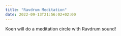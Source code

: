 ```yaml
---
title: "Ravdrum Meditation"
date: 2022-09-13T21:56:02+02:00
---
```


Koen will do a meditation circle with Ravdrum sound!
<!--more-->
